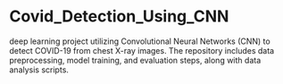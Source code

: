# Covid_Detection_Using_CNN
 deep learning project utilizing Convolutional Neural Networks (CNN) to detect COVID-19 from chest X-ray images. The repository includes data preprocessing, model training, and evaluation steps, along with data analysis scripts.
